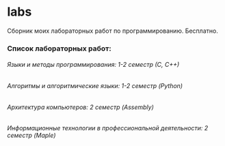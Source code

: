 # labs  
Сборник моих лабораторных работ по программированию. Бесплатно. 
### Список лабораторных работ:  
###### Языки и методы программирования: 1-2 семестр (С, С++)
###### Алгоритмы и алгоритмические языки: 1-2 семестр (Python)
###### Архитектура компьютеров: 2 семестр (Assembly)
###### Информационные технологии в профессиональной деятельности: 2 семестр (Maple)
